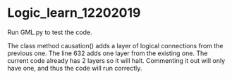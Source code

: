 # Logic_learn_12202019

Run GML.py to test the code.

The class method causation() adds a layer of logical connections from the previous one. The line 632 adds one layer from the existing one. The current code already has 2 layers so it will halt. Commenting it out will only have one, and thus the code will run correctly.

